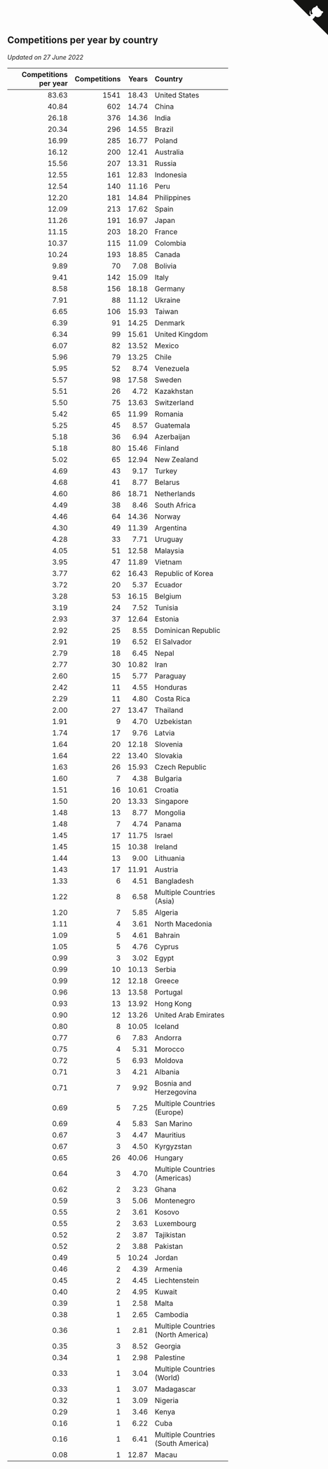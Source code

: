## Competitions per year by country

*Updated on 27 June 2022*

| Competitions per year | Competitions | Years | Country |
| ---: | ---: | ---: | :--- |
| 83.63 | 1541 | 18.43 | United States |
| 40.84 | 602 | 14.74 | China |
| 26.18 | 376 | 14.36 | India |
| 20.34 | 296 | 14.55 | Brazil |
| 16.99 | 285 | 16.77 | Poland |
| 16.12 | 200 | 12.41 | Australia |
| 15.56 | 207 | 13.31 | Russia |
| 12.55 | 161 | 12.83 | Indonesia |
| 12.54 | 140 | 11.16 | Peru |
| 12.20 | 181 | 14.84 | Philippines |
| 12.09 | 213 | 17.62 | Spain |
| 11.26 | 191 | 16.97 | Japan |
| 11.15 | 203 | 18.20 | France |
| 10.37 | 115 | 11.09 | Colombia |
| 10.24 | 193 | 18.85 | Canada |
| 9.89 | 70 | 7.08 | Bolivia |
| 9.41 | 142 | 15.09 | Italy |
| 8.58 | 156 | 18.18 | Germany |
| 7.91 | 88 | 11.12 | Ukraine |
| 6.65 | 106 | 15.93 | Taiwan |
| 6.39 | 91 | 14.25 | Denmark |
| 6.34 | 99 | 15.61 | United Kingdom |
| 6.07 | 82 | 13.52 | Mexico |
| 5.96 | 79 | 13.25 | Chile |
| 5.95 | 52 | 8.74 | Venezuela |
| 5.57 | 98 | 17.58 | Sweden |
| 5.51 | 26 | 4.72 | Kazakhstan |
| 5.50 | 75 | 13.63 | Switzerland |
| 5.42 | 65 | 11.99 | Romania |
| 5.25 | 45 | 8.57 | Guatemala |
| 5.18 | 36 | 6.94 | Azerbaijan |
| 5.18 | 80 | 15.46 | Finland |
| 5.02 | 65 | 12.94 | New Zealand |
| 4.69 | 43 | 9.17 | Turkey |
| 4.68 | 41 | 8.77 | Belarus |
| 4.60 | 86 | 18.71 | Netherlands |
| 4.49 | 38 | 8.46 | South Africa |
| 4.46 | 64 | 14.36 | Norway |
| 4.30 | 49 | 11.39 | Argentina |
| 4.28 | 33 | 7.71 | Uruguay |
| 4.05 | 51 | 12.58 | Malaysia |
| 3.95 | 47 | 11.89 | Vietnam |
| 3.77 | 62 | 16.43 | Republic of Korea |
| 3.72 | 20 | 5.37 | Ecuador |
| 3.28 | 53 | 16.15 | Belgium |
| 3.19 | 24 | 7.52 | Tunisia |
| 2.93 | 37 | 12.64 | Estonia |
| 2.92 | 25 | 8.55 | Dominican Republic |
| 2.91 | 19 | 6.52 | El Salvador |
| 2.79 | 18 | 6.45 | Nepal |
| 2.77 | 30 | 10.82 | Iran |
| 2.60 | 15 | 5.77 | Paraguay |
| 2.42 | 11 | 4.55 | Honduras |
| 2.29 | 11 | 4.80 | Costa Rica |
| 2.00 | 27 | 13.47 | Thailand |
| 1.91 | 9 | 4.70 | Uzbekistan |
| 1.74 | 17 | 9.76 | Latvia |
| 1.64 | 20 | 12.18 | Slovenia |
| 1.64 | 22 | 13.40 | Slovakia |
| 1.63 | 26 | 15.93 | Czech Republic |
| 1.60 | 7 | 4.38 | Bulgaria |
| 1.51 | 16 | 10.61 | Croatia |
| 1.50 | 20 | 13.33 | Singapore |
| 1.48 | 13 | 8.77 | Mongolia |
| 1.48 | 7 | 4.74 | Panama |
| 1.45 | 17 | 11.75 | Israel |
| 1.45 | 15 | 10.38 | Ireland |
| 1.44 | 13 | 9.00 | Lithuania |
| 1.43 | 17 | 11.91 | Austria |
| 1.33 | 6 | 4.51 | Bangladesh |
| 1.22 | 8 | 6.58 | Multiple Countries (Asia) |
| 1.20 | 7 | 5.85 | Algeria |
| 1.11 | 4 | 3.61 | North Macedonia |
| 1.09 | 5 | 4.61 | Bahrain |
| 1.05 | 5 | 4.76 | Cyprus |
| 0.99 | 3 | 3.02 | Egypt |
| 0.99 | 10 | 10.13 | Serbia |
| 0.99 | 12 | 12.18 | Greece |
| 0.96 | 13 | 13.58 | Portugal |
| 0.93 | 13 | 13.92 | Hong Kong |
| 0.90 | 12 | 13.26 | United Arab Emirates |
| 0.80 | 8 | 10.05 | Iceland |
| 0.77 | 6 | 7.83 | Andorra |
| 0.75 | 4 | 5.31 | Morocco |
| 0.72 | 5 | 6.93 | Moldova |
| 0.71 | 3 | 4.21 | Albania |
| 0.71 | 7 | 9.92 | Bosnia and Herzegovina |
| 0.69 | 5 | 7.25 | Multiple Countries (Europe) |
| 0.69 | 4 | 5.83 | San Marino |
| 0.67 | 3 | 4.47 | Mauritius |
| 0.67 | 3 | 4.50 | Kyrgyzstan |
| 0.65 | 26 | 40.06 | Hungary |
| 0.64 | 3 | 4.70 | Multiple Countries (Americas) |
| 0.62 | 2 | 3.23 | Ghana |
| 0.59 | 3 | 5.06 | Montenegro |
| 0.55 | 2 | 3.61 | Kosovo |
| 0.55 | 2 | 3.63 | Luxembourg |
| 0.52 | 2 | 3.87 | Tajikistan |
| 0.52 | 2 | 3.88 | Pakistan |
| 0.49 | 5 | 10.24 | Jordan |
| 0.46 | 2 | 4.39 | Armenia |
| 0.45 | 2 | 4.45 | Liechtenstein |
| 0.40 | 2 | 4.95 | Kuwait |
| 0.39 | 1 | 2.58 | Malta |
| 0.38 | 1 | 2.65 | Cambodia |
| 0.36 | 1 | 2.81 | Multiple Countries (North America) |
| 0.35 | 3 | 8.52 | Georgia |
| 0.34 | 1 | 2.98 | Palestine |
| 0.33 | 1 | 3.04 | Multiple Countries (World) |
| 0.33 | 1 | 3.07 | Madagascar |
| 0.32 | 1 | 3.09 | Nigeria |
| 0.29 | 1 | 3.46 | Kenya |
| 0.16 | 1 | 6.22 | Cuba |
| 0.16 | 1 | 6.41 | Multiple Countries (South America) |
| 0.08 | 1 | 12.87 | Macau |


<a href="https://github.com/jonatanklosko/wca_statistics" class="github-corner" aria-label="View source on Github"><svg width="80" height="80" viewBox="0 0 250 250" style="fill:#151513; color:#fff; position: absolute; top: 0; border: 0; right: 0;" aria-hidden="true"><path d="M0,0 L115,115 L130,115 L142,142 L250,250 L250,0 Z"></path><path d="M128.3,109.0 C113.8,99.7 119.0,89.6 119.0,89.6 C122.0,82.7 120.5,78.6 120.5,78.6 C119.2,72.0 123.4,76.3 123.4,76.3 C127.3,80.9 125.5,87.3 125.5,87.3 C122.9,97.6 130.6,101.9 134.4,103.2" fill="currentColor" style="transform-origin: 130px 106px;" class="octo-arm"></path><path d="M115.0,115.0 C114.9,115.1 118.7,116.5 119.8,115.4 L133.7,101.6 C136.9,99.2 139.9,98.4 142.2,98.6 C133.8,88.0 127.5,74.4 143.8,58.0 C148.5,53.4 154.0,51.2 159.7,51.0 C160.3,49.4 163.2,43.6 171.4,40.1 C171.4,40.1 176.1,42.5 178.8,56.2 C183.1,58.6 187.2,61.8 190.9,65.4 C194.5,69.0 197.7,73.2 200.1,77.6 C213.8,80.2 216.3,84.9 216.3,84.9 C212.7,93.1 206.9,96.0 205.4,96.6 C205.1,102.4 203.0,107.8 198.3,112.5 C181.9,128.9 168.3,122.5 157.7,114.1 C157.9,116.9 156.7,120.9 152.7,124.9 L141.0,136.5 C139.8,137.7 141.6,141.9 141.8,141.8 Z" fill="currentColor" class="octo-body"></path></svg></a><style>.github-corner:hover .octo-arm{animation:octocat-wave 560ms ease-in-out}@keyframes octocat-wave{0%,100%{transform:rotate(0)}20%,60%{transform:rotate(-25deg)}40%,80%{transform:rotate(10deg)}}@media (max-width:500px){.github-corner:hover .octo-arm{animation:none}.github-corner .octo-arm{animation:octocat-wave 560ms ease-in-out}}</style>
